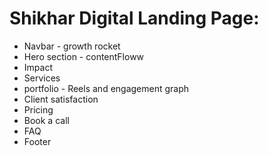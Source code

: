 # Shikhar Digital Landing Page:
- Navbar - growth rocket
- Hero section - contentFloww
- Impact
- Services
- portfolio - Reels and engagement graph
- Client satisfaction
- Pricing
- Book a call
- FAQ
- Footer
